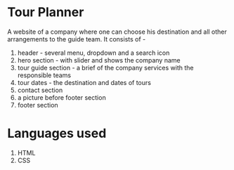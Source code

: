 
# Tour Planner

A website of a company where one can choose his destination and all other arrangements to the guide team. It consists of - 
1. header - several menu, dropdown and a search icon
2. hero section - with slider and shows the company name
3. tour guide section - a brief of the company services with the responsible teams
4. tour dates - the destination and dates of tours
5. contact section
6. a picture before footer section
7. footer section


# Languages used
1. HTML
2. CSS
